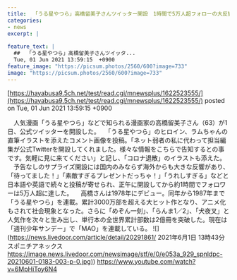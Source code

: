 ```yaml
---
title:  「うる星やつら」高橋留美子さんツイッター開設　1時間で5万人超フォローの大反響　「待ってました！」  
categories:
- news
excerpt: |
  
feature_text: |
  ##  「うる星やつら」高橋留美子さんツイッタ...
  Tue, 01 Jun 2021 13:59:15  +0900
feature_image: "https://picsum.photos/2560/600?image=733"
image: "https://picsum.photos/2560/600?image=733"
---
```


[https://hayabusa9.5ch.net/test/read.cgi/mnewsplus/1622523555/](https://hayabusa9.5ch.net/test/read.cgi/mnewsplus/1622523555/)
posted on Tue, 01 Jun 2021 13:59:15  +0900

<!--more-->

　人気漫画「うる星やつら」などで知られる漫画家の高橋留美子さん（63）が1日、公式ツイッターを開設した。 　「うる星やつら」のヒロイン、ラムちゃんの直筆イラストを添えたコメント画像を投稿。「ネット弱者の私に代わって担当編集が公式Twitterを開設してくれました。様々な情報をこちらで告知するとの事です。気軽に見に来てください」と記し、「コロナ退散」のイラストも添えた。 　予告なしのサプライズ開設には国内のみならず海外からも大きな反響があり、「待ってました！」「素敵すぎるプレゼントだっちゃ！」「うれしすぎる」などと日本語や英語で続々と投稿が寄せられ、正午に開設してから約1時間でフォロワーは5万人超に達した。 　高橋さんは1978年にデビュー。同年から1987年まで「うる星やつら」を連載。累計3000万部を超える大ヒット作となり、アニメ化もされて社会現象となった。さらに「めぞん一刻」、「らんま1／2」、「犬夜叉」と人気作を次々と生み出し、単行本の全世界累計部数は2億冊を突破した。現在は「週刊少年サンデー」で「MAO」を連載している。 ![](https://news.livedoor.com/article/detail/20291861/ 2021年6月1日 13時43分 スポニチアネックス [https://image.news.livedoor.com/newsimage/stf/e/0/e053a_929_spnldpc-20210601-0183-003-p-0.jpg)](https://image.news.livedoor.com/newsimage/stf/e/0/e053a_929_spnldpc-20210601-0183-003-p-0.jpg)) https://www.youtube.com/watch?v=6MpHiToy6N4
